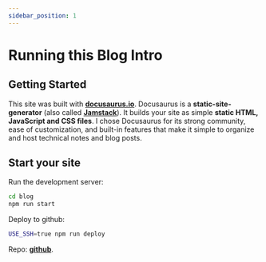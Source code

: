 ```yaml
---
sidebar_position: 1
---
```


# Running this Blog Intro

## Getting Started

This site was built with **[docusaurus.io](https://docusaurus.io/)**.
Docusaurus is a **static-site-generator** (also called **[Jamstack](https://jamstack.org/)**).
It builds your site as simple **static HTML, JavaScript and CSS files**.
I chose Docusaurus for its strong community, ease of customization, and built-in features that make it simple to organize and host technical notes and blog posts.

## Start your site

Run the development server:

```bash
cd blog
npm run start
```

Deploy to github:

```bash
USE_SSH=true npm run deploy
```

Repo:
**[github](https://github.com/phoenixpulsar/phoenixpulsar.github.io)**.
